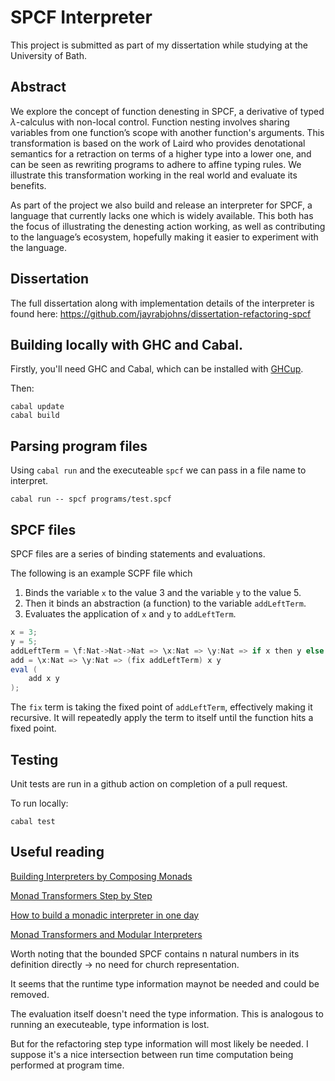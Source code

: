 # SPCF Interpreter

This project is submitted as part of my dissertation while studying at the University of Bath.

## Abstract 
We explore the concept of function denesting in SPCF, a derivative of typed $\lambda$-calculus with non-local control. Function nesting involves sharing variables from one function’s scope with another function's arguments. This transformation is based on the work of Laird who provides denotational semantics for a retraction on terms of a higher type into a lower one, and can be seen as rewriting programs to adhere to affine typing rules. We illustrate this transformation working in the real world and evaluate its benefits. 

As part of the project we also build and release an interpreter for SPCF, a language that currently lacks one which is widely available. This both has the focus of illustrating the denesting action working, as well as contributing to the language’s ecosystem, hopefully making it easier to experiment with the language.

## Dissertation
The full dissertation along with implementation details of the interpreter is found here: https://github.com/jayrabjohns/dissertation-refactoring-spcf

## Building locally with GHC and Cabal.
Firstly, you'll need GHC and Cabal, which can be installed with [GHCup](https://www.haskell.org/ghcup/install/).

Then:
```shell
cabal update
cabal build
```

## Parsing program files 

Using `cabal run` and the executeable `spcf` we can pass in a file name to interpret.
```shell
cabal run -- spcf programs/test.spcf
```

## SPCF files
SPCF files are a series of binding statements and evaluations.

The following is an example SCPF file which
1. Binds the variable `x` to the value 3 and the variable `y` to the value 5.
2. Then it binds an abstraction (a function) to the variable `addLeftTerm`.
3. Evaluates the application of `x` and `y` to `addLeftTerm`. 
```scala
x = 3;
y = 5;
addLeftTerm = \f:Nat->Nat->Nat => \x:Nat => \y:Nat => if x then y else (succ (f (pred x) y));
add = \x:Nat => \y:Nat => (fix addLeftTerm) x y
eval (
    add x y
);
```

The `fix` term is taking the fixed point of `addLeftTerm`, effectively making it recursive. It will repeatedly apply the term to itself until the function hits a fixed point.

## Testing 
Unit tests are run in a github action on completion of a pull request.

To run locally:
```shell
cabal test
```

## Useful reading
[Building Interpreters by Composing Monads](https://citeseerx.ist.psu.edu/viewdoc/summary?doi=10.1.1.46.9009)

[Monad Transformers Step by Step](http://patryshev.com/books/Transformers.pdf)

[How to build a monadic interpreter in one day](https://wiki.haskell.org/wikiupload/c/c6/ICMI45-paper-en.pdf)

[Monad Transformers and Modular Interpreters](http://web.cecs.pdx.edu/%7Empj/pubs/modinterp.html)


Worth noting that the bounded SPCF contains n natural numbers in its definition directly -> no need for church representation.

It seems that the runtime type information maynot be needed and could be removed. 

The evaluation itself doesn't need the type information. This is analogous to running an executeable, type information is lost.

But for the refactoring step type information will most likely be needed. I suppose it's a nice intersection between run time computation being performed at program time.